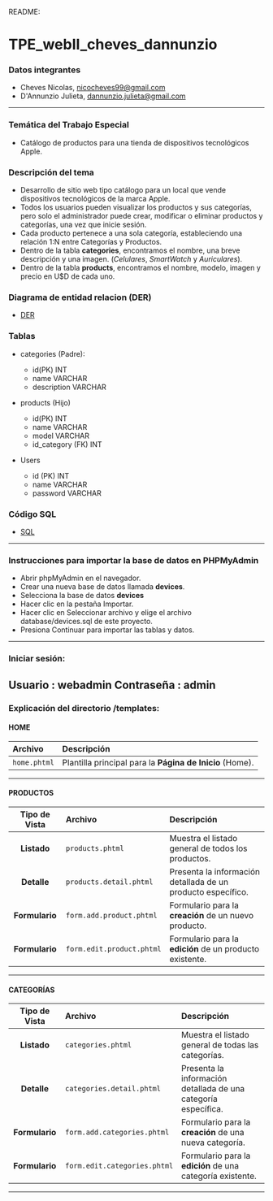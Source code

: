 README: 
# TPE_webII_cheves_dannunzio

### Datos integrantes

  - Cheves Nicolas, nicocheves99@gmail.com
  - D'Annunzio Julieta, dannunzio.julieta@gmail.com
---
### Temática del Trabajo Especial 
- Catálogo de productos para una tienda de dispositivos tecnológicos Apple.
  
### Descripción del tema
- Desarrollo de sitio web tipo catálogo para un local que vende dispositivos tecnológicos de la marca Apple.
- Todos los usuarios pueden visualizar los productos y sus categorías, pero solo el administrador puede crear, modificar o eliminar productos y categorías, una vez que inicie sesión. 
- Cada producto pertenece a una sola categoría, estableciendo una relación 1:N entre Categorías y Productos.
- Dentro de la tabla **categories**, encontramos el nombre, una breve descripción y una imagen. (*Celulares*, *SmartWatch* y *Auriculares*).
- Dentro de la tabla **products**, encontramos el nombre, modelo, imagen y precio en U$D de cada uno. 

### Diagrama de entidad relacion (DER)
  - [DER](./DER.png)
  
### Tablas
- categories (Padre):
    - id(PK)                    INT
    - name                      VARCHAR
    - description               VARCHAR
  
- products (Hijo)
    - id(PK)                     INT
    - name                       VARCHAR
    - model                      VARCHAR
    - id_category (FK)           INT

- Users
    - id (PK)                    INT
    - name                       VARCHAR
    - password                   VARCHAR

### Código SQL
  - [SQL](database/devices.sql)
---
### Instrucciones para importar la base de datos en PHPMyAdmin

  - Abrir phpMyAdmin en el navegador.
  - Crear una nueva base de datos llamada **devices**.
  - Selecciona la base de datos **devices**
  - Hacer clic en la pestaña Importar.
  - Hacer clic en Seleccionar archivo y elige el archivo database/devices.sql de este proyecto.
  - Presiona Continuar para importar las tablas y datos.
---
### Iniciar sesión:
Usuario : webadmin
Contraseña : admin
---
### Explicación del directorio /templates: 

#### HOME

| Archivo | Descripción |
| :--- | :--- |
| `home.phtml` | Plantilla principal para la **Página de Inicio** (Home). |

---

#### PRODUCTOS

| Tipo de Vista | Archivo | Descripción |
| :---: | :--- | :--- |
| **Listado** | `products.phtml` | Muestra el listado general de todos los productos. |
| **Detalle** | `products.detail.phtml` | Presenta la información detallada de un producto específico. |
| **Formulario** | `form.add.product.phtml` | Formulario para la **creación** de un nuevo producto. |
| **Formulario** | `form.edit.product.phtml` | Formulario para la **edición** de un producto existente. |

---

#### CATEGORÍAS

| Tipo de Vista | Archivo | Descripción |
| :---: | :--- | :--- |
| **Listado** | `categories.phtml` | Muestra el listado general de todas las categorías. |
| **Detalle** | `categories.detail.phtml` | Presenta la información detallada de una categoría específica. |
| **Formulario** | `form.add.categories.phtml` | Formulario para la **creación** de una nueva categoría. |
| **Formulario** | `form.edit.categories.phtml` | Formulario para la **edición** de una categoría existente. |

---









